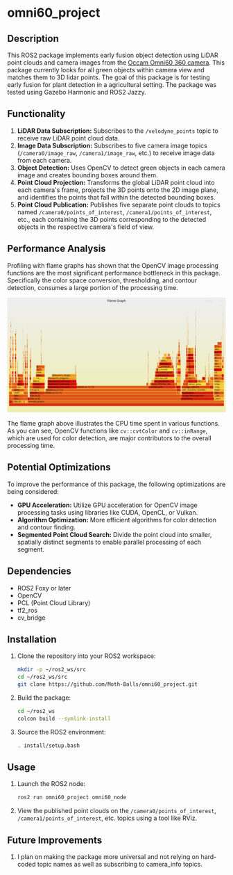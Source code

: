# omni60_project

## Description

This ROS2 package implements early fusion object detection using LiDAR point clouds and camera images from the [Occam Omni60 360 camera](https://docs.clearpathrobotics.com/docs_robots/accessories/sensors/cameras/occam_omni_60/). This package currently looks for all green objects within camera view and matches them to 3D lidar points. The goal of this package is for testing early fusion for plant detection in a agricultural setting. The package was tested using Gazebo Harmonic and ROS2 Jazzy.

## Functionality

1.  **LiDAR Data Subscription:** Subscribes to the `/velodyne_points` topic to receive raw LiDAR point cloud data.
2.  **Image Data Subscription:** Subscribes to five camera image topics (`/camera0/image_raw`, `/camera1/image_raw`, etc.) to receive image data from each camera.
3.  **Object Detection:** Uses OpenCV to detect green objects in each camera image and creates bounding boxes around them.
4.  **Point Cloud Projection:** Transforms the global LiDAR point cloud into each camera's frame, projects the 3D points onto the 2D image plane, and identifies the points that fall within the detected bounding boxes.
5.  **Point Cloud Publication:** Publishes five separate point clouds to topics named `/camera0/points_of_interest`, `/camera1/points_of_interest`, etc., each containing the 3D points corresponding to the detected objects in the respective camera's field of view.

## Performance Analysis

Profiling with flame graphs has shown that the OpenCV image processing functions are the most significant performance bottleneck in this package. Specifically the color space conversion, thresholding, and contour detection, consumes a large portion of the processing time.

![Flame Graph](flamegraph.svg)

The flame graph above illustrates the CPU time spent in various functions. As you can see, OpenCV functions like `cv::cvtColor` and `cv::inRange`, which are used for color detection, are major contributors to the overall processing time.

## Potential Optimizations

To improve the performance of this package, the following optimizations are being considered:

*   **GPU Acceleration:** Utilize GPU acceleration for OpenCV image processing tasks using libraries like CUDA, OpenCL, or Vulkan.
*   **Algorithm Optimization:** More efficient algorithms for color detection and contour finding.
*   **Segmented Point Cloud Search:** Divide the point cloud into smaller, spatially distinct segments to enable parallel processing of each segment.

## Dependencies

*   ROS2 Foxy or later
*   OpenCV
*   PCL (Point Cloud Library)
*   tf2\_ros
*   cv\_bridge

## Installation

1.  Clone the repository into your ROS2 workspace:

    ```bash
    mkdir -p ~/ros2_ws/src
    cd ~/ros2_ws/src
    git clone https://github.com/Moth-Balls/omni60_project.git
    ```

2.  Build the package:

    ```bash
    cd ~/ros2_ws
    colcon build --symlink-install
    ```

3.  Source the ROS2 environment:

    ```bash
    . install/setup.bash
    ```

## Usage

1.  Launch the ROS2 node:

    ```bash
    ros2 run omni60_project omni60_node
    ```

2.  View the published point clouds on the `/camera0/points_of_interest`, `/camera1/points_of_interest`, etc. topics using a tool like RViz.

## Future Improvements

1. I plan on making the package more universal and not relying on hard-coded topic names as well as subscribing to camera_info topics. 

